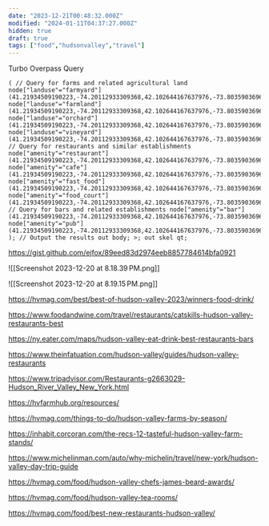 ```yaml
---
date: "2023-12-21T00:48:32.000Z"
modified: "2024-01-11T04:37:27.000Z"
hidden: true
draft: true
tags: ["food","hudsonvalley","travel"]
---
```

Turbo Overpass Query

```
( // Query for farms and related agricultural land node["landuse"="farmyard"] (41.21934509190223,-74.20112933309368,42.102644167637976,-73.80359036964917); node["landuse"="farmland"] (41.21934509190223,-74.20112933309368,42.102644167637976,-73.80359036964917); node["landuse"="orchard"] (41.21934509190223,-74.20112933309368,42.102644167637976,-73.80359036964917); node["landuse"="vineyard"] (41.21934509190223,-74.20112933309368,42.102644167637976,-73.80359036964917); // Query for restaurants and similar establishments node["amenity"="restaurant"] (41.21934509190223,-74.20112933309368,42.102644167637976,-73.80359036964917); node["amenity"="cafe"] (41.21934509190223,-74.20112933309368,42.102644167637976,-73.80359036964917); node["amenity"="fast_food"] (41.21934509190223,-74.20112933309368,42.102644167637976,-73.80359036964917); node["amenity"="food_court"] (41.21934509190223,-74.20112933309368,42.102644167637976,-73.80359036964917); // Query for bars and related establishments node["amenity"="bar"] (41.21934509190223,-74.20112933309368,42.102644167637976,-73.80359036964917); node["amenity"="pub"] (41.21934509190223,-74.20112933309368,42.102644167637976,-73.80359036964917); ); // Output the results out body; >; out skel qt;
```

<https://gist.github.com/ejfox/89eed83d2974eeb8857784614bfa0921>

![[Screenshot 2023-12-20 at 8.18.39 PM.png]]

![[Screenshot 2023-12-20 at 8.19.15 PM.png]]

<https://hvmag.com/best/best-of-hudson-valley-2023/winners-food-drink/>

<https://www.foodandwine.com/travel/restaurants/catskills-hudson-valley-restaurants-best>

<https://ny.eater.com/maps/hudson-valley-eat-drink-best-restaurants-bars>

<https://www.theinfatuation.com/hudson-valley/guides/hudson-valley-restaurants>

<https://www.tripadvisor.com/Restaurants-g2663029-Hudson_River_Valley_New_York.html>

<https://hvfarmhub.org/resources/>

<https://hvmag.com/things-to-do/hudson-valley-farms-by-season/>

<https://inhabit.corcoran.com/the-recs-12-tasteful-hudson-valley-farm-stands/>

<https://www.michelinman.com/auto/why-michelin/travel/new-york/hudson-valley-day-trip-guide>

<https://hvmag.com/food/hudson-valley-chefs-james-beard-awards/>

<https://hvmag.com/food/hudson-valley-tea-rooms/>

<https://hvmag.com/food/best-new-restaurants-hudson-valley/>
